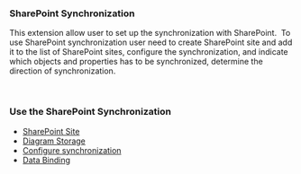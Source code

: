 ### SharePoint Synchronization

This extension allow user to set up the synchronization with
SharePoint.  To use SharePoint synchronization user need to create
SharePoint site and add it to the list of SharePoint sites, configure
the synchronization, and indicate which objects and properties has to be
synchronized, determine the direction of synchronization.  

 

### Use the SharePoint Synchronization

-   [SharePoint Site](sharepoint-site)
-   [Diagram Storage](diagram-storage)
-   [Configure synchronization](configure-synchronization)
-   [Data Binding](data-binding)

 